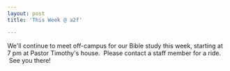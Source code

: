 ```yaml
---
layout: post
title: 'This Week @ a2f'

---
```


We'll continue to meet off-campus for our Bible study this week, starting at 7 pm at Pastor Timothy's house.  Please contact a staff member for a ride.  See you there!